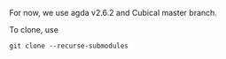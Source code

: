 For now, we use agda v2.6.2 and Cubical master branch.

To clone, use
```
git clone --recurse-submodules
```
